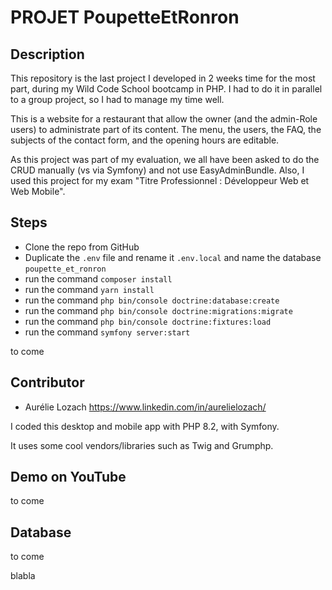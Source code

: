 # PROJET PoupetteEtRonron

## Description

This repository is the last project I developed in 2 weeks time for the most part, during my Wild Code School bootcamp in PHP. I had to do it in parallel to a group project, so I had to manage my time well.

This is a website for a restaurant that allow the owner (and the admin-Role users) to administrate part of its content.
The menu, the users, the FAQ, the subjects of the contact form, and the opening hours are editable.

As this project was part of my evaluation, we all have been asked to do the CRUD manually (vs via Symfony) and not use EasyAdminBundle.
Also, I used this project for my exam "Titre Professionnel : Développeur Web et Web Mobile". 

## Steps

- Clone the repo from GitHub
- Duplicate the `.env` file and rename it `.env.local` and name the database `poupette_et_ronron`
- run the command `composer install`
- run the command `yarn install`
- run the command `php bin/console doctrine:database:create`
- run the command `php bin/console doctrine:migrations:migrate`
- run the command `php bin/console doctrine:fixtures:load`
- run the command `symfony server:start`

to come

## Contributor

- Aurélie Lozach          https://www.linkedin.com/in/aurelielozach/

I coded this desktop and mobile app with PHP 8.2, with Symfony.

It uses some cool vendors/libraries such as Twig and Grumphp.

## Demo on YouTube

to come

## Database

to come

blabla